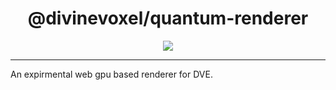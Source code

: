 <h1 align="center">
@divinevoxel/quantum-renderer
</h1>

<p align="center">
<img src="https://divine-star-software.github.io/DigitalAssets/images/logo-small.png">
</p>

---

An expirmental web gpu based renderer for DVE.

